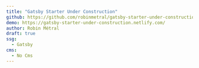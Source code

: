 ```yaml
---
title: "Gatsby Starter Under Construction"
github: https://github.com/robinmetral/gatsby-starter-under-construction
demo: https://gatsby-starter-under-construction.netlify.com/
author: Robin Métral
draft: true
ssg:
  - Gatsby
cms:
  - No Cms
---
```

